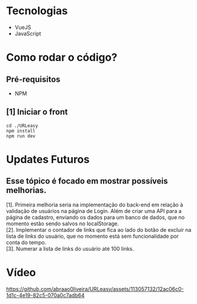 # Tecnologias
- VueJS
- JavaScript

# Como rodar o código?

## Pré-requisitos
- NPM

## [1] Iniciar o front
```
cd ./URLeasy
npm install
npm run dev
```
# Updates Futuros
## Esse tópico é focado em mostrar possíveis melhorias.
[1]. Primeira melhoria seria na implementação do back-end em relação à validação de usuários na página de Login. Além de criar uma API para a página de cadastro, enviando os dados para um banco de dados, que no momento estão sendo salvos no localStorage. <br>
[2]. Implementar o contador de links que fica ao lado do botão de excluir na lista de links do usuário, que no momento está sem funcionalidade por conta do tempo. <br>
[3]. Numerar a lista de links do usuário até 100 links. <br>

# Vídeo
https://github.com/abraao0liveira/URLeasy/assets/113057132/12ac06c0-1d1c-4e19-82c5-070a0c7adb64
